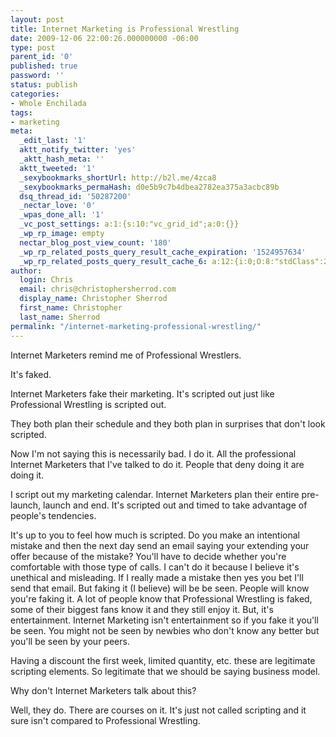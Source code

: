 ```yaml
---
layout: post
title: Internet Marketing is Professional Wrestling
date: 2009-12-06 22:00:26.000000000 -06:00
type: post
parent_id: '0'
published: true
password: ''
status: publish
categories:
- Whole Enchilada
tags:
- marketing
meta:
  _edit_last: '1'
  aktt_notify_twitter: 'yes'
  _aktt_hash_meta: ''
  aktt_tweeted: '1'
  _sexybookmarks_shortUrl: http://b2l.me/4zca8
  _sexybookmarks_permaHash: d0e5b9c7b4dbea2782ea375a3acbc89b
  dsq_thread_id: '50287200'
  _nectar_love: '0'
  _wpas_done_all: '1'
  _vc_post_settings: a:1:{s:10:"vc_grid_id";a:0:{}}
  _wp_rp_image: empty
  nectar_blog_post_view_count: '180'
  _wp_rp_related_posts_query_result_cache_expiration: '1524957634'
  _wp_rp_related_posts_query_result_cache_6: a:12:{i:0;O:8:"stdClass":2:{s:7:"post_id";s:4:"1261";s:5:"score";s:17:"39.19742756965783";}i:1;O:8:"stdClass":2:{s:7:"post_id";s:4:"1203";s:5:"score";s:17:"37.69686293593248";}i:2;O:8:"stdClass":2:{s:7:"post_id";s:4:"1183";s:5:"score";s:17:"37.69686293593248";}i:3;O:8:"stdClass":2:{s:7:"post_id";s:4:"4935";s:5:"score";s:17:"35.80793971822564";}i:4;O:8:"stdClass":2:{s:7:"post_id";s:4:"1157";s:5:"score";s:17:"35.80793971822564";}i:5;O:8:"stdClass":2:{s:7:"post_id";s:4:"1133";s:5:"score";s:17:"35.80793971822564";}i:6;O:8:"stdClass":2:{s:7:"post_id";s:3:"968";s:5:"score";s:17:"35.80793971822564";}i:7;O:8:"stdClass":2:{s:7:"post_id";s:4:"2084";s:5:"score";s:18:"35.432763000331704";}i:8;O:8:"stdClass":2:{s:7:"post_id";s:4:"1299";s:5:"score";s:16:"35.0681198867382";}i:9;O:8:"stdClass":2:{s:7:"post_id";s:4:"1267";s:5:"score";s:17:"34.94096415788667";}i:10;O:8:"stdClass":2:{s:7:"post_id";s:4:"4873";s:5:"score";s:17:"34.43833530135838";}i:11;O:8:"stdClass":2:{s:7:"post_id";s:4:"3568";s:5:"score";s:17:"34.43833530135838";}}
author:
  login: Chris
  email: chris@christophersherrod.com
  display_name: Christopher Sherrod
  first_name: Christopher
  last_name: Sherrod
permalink: "/internet-marketing-professional-wrestling/"
---
```

<p>Internet Marketers remind me of Professional Wrestlers.</p>
<p>It's faked.</p>
<p>Internet Marketers fake their marketing. It's scripted out just like Professional Wrestling is scripted out.</p>
<p>They both plan their schedule and they both plan in surprises that don't look scripted.</p>
<p>Now I'm not saying this is necessarily bad. I do it. All the professional Internet Marketers that I've talked to do it. People that deny doing it are doing it.</p>
<p>I script out my marketing calendar. Internet Marketers plan their entire pre-launch, launch and end. It's scripted out and timed to take advantage of people's tendencies.</p>
<p>It's up to you to feel how much is scripted. Do you make an intentional mistake and then the next day send an email saying your extending your offer because of the mistake? You'll have to decide whether you're comfortable with those type of calls. I can't do it because I believe it's unethical and misleading. If I really made a mistake then yes you bet I'll send that email. But faking it (I believe) will be be seen. People will know you're faking it. A lot of people know that Professional Wrestling is faked, some of their biggest fans know it and they still enjoy it. But, it's entertainment. Internet Marketing isn't entertainment so if you fake it you'll be seen. You might not be seen by newbies who don't know any better but you'll be seen by your peers.</p>
<p>Having a discount the first week, limited quantity, etc. these are legitimate scripting elements. So legitimate that we should be saying business model.</p>
<p>Why don't Internet Marketers talk about this?</p>
<p>Well, they do. There are courses on it. It's just not called scripting and it sure isn't compared to Professional Wrestling.</p>
